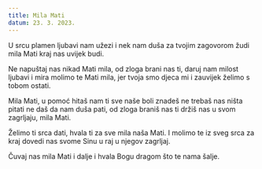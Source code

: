 ```yaml
---
title: Mila Mati
datum: 23. 3. 2023.
---
```

U srcu plamen ljubavi nam užezi
i nek nam duša za tvojim zagovorom žudi
mila Mati kraj nas uvijek budi.

Ne napuštaj nas nikad Mati mila,
od zloga brani nas ti,
daruj nam milost ljubavi i mira
molimo te Mati mila,
jer tvoja smo djeca mi
i zauvijek želimo s tobom ostati.

Mila Mati, u pomoć hitaš nam ti
sve naše boli znadeš ne trebaš nas ništa pitati
ne daš da nam duša pati, od zloga braniš nas ti
držiš nas u svom zagrljaju, mila Mati.

Želimo ti srca dati,
hvala ti za sve mila naša Mati.
I molimo te iz sveg srca za kraj
dovedi nas svome Sinu u raj
u njegov zagrljaj.

Čuvaj nas mila Mati i dalje
i hvala Bogu dragom što te nama šalje.